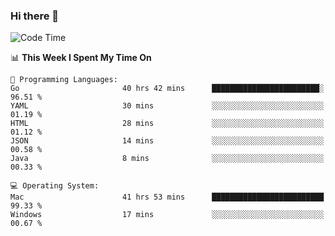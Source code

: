 ### Hi there 👋

<!--
**CrazyCollin/crazycollin** is a ✨ _special_ ✨ repository because its `README.md` (this file) appears on your GitHub profile.

Here are some ideas to get you started:

- 🔭 I’m currently working on ...
- 🌱 I’m currently learning ...
- 👯 I’m looking to collaborate on ...
- 🤔 I’m looking for help with ...
- 💬 Ask me about ...
- 📫 How to reach me: ...
- 😄 Pronouns: ...
- ⚡ Fun fact: ...
-->

<!--START_SECTION:waka-->
![Code Time](http://img.shields.io/badge/Code%20Time-1%2C777%20hrs%2018%20mins-blue)

📊 **This Week I Spent My Time On** 

```text
💬 Programming Languages: 
Go                       40 hrs 42 mins      ████████████████████████░   96.51 % 
YAML                     30 mins             ░░░░░░░░░░░░░░░░░░░░░░░░░   01.19 % 
HTML                     28 mins             ░░░░░░░░░░░░░░░░░░░░░░░░░   01.12 % 
JSON                     14 mins             ░░░░░░░░░░░░░░░░░░░░░░░░░   00.58 % 
Java                     8 mins              ░░░░░░░░░░░░░░░░░░░░░░░░░   00.33 % 

💻 Operating System: 
Mac                      41 hrs 53 mins      █████████████████████████   99.33 % 
Windows                  17 mins             ░░░░░░░░░░░░░░░░░░░░░░░░░   00.67 % 
```


<!--END_SECTION:waka-->
